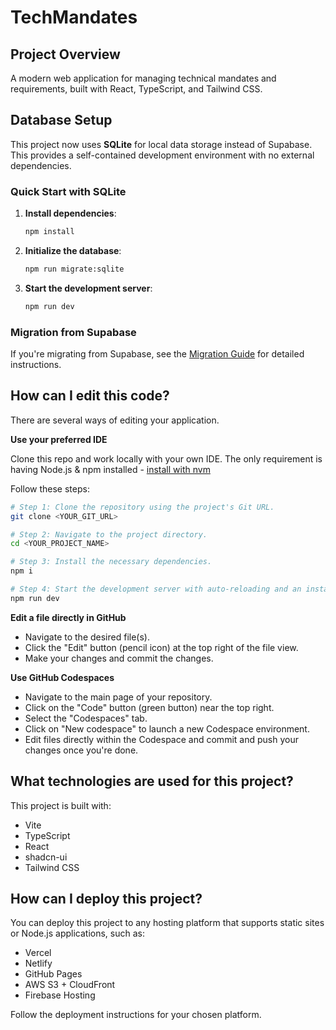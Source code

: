 # TechMandates

## Project Overview

A modern web application for managing technical mandates and requirements, built with React, TypeScript, and Tailwind CSS.

## Database Setup

This project now uses **SQLite** for local data storage instead of Supabase. This provides a self-contained development environment with no external dependencies.

### Quick Start with SQLite

1. **Install dependencies**:
   ```bash
   npm install
   ```

2. **Initialize the database**:
   ```bash
   npm run migrate:sqlite
   ```

3. **Start the development server**:
   ```bash
   npm run dev
   ```

### Migration from Supabase

If you're migrating from Supabase, see the [Migration Guide](MIGRATION_GUIDE.md) for detailed instructions.

## How can I edit this code?

There are several ways of editing your application.

**Use your preferred IDE**

Clone this repo and work locally with your own IDE. The only requirement is having Node.js & npm installed - [install with nvm](https://github.com/nvm-sh/nvm#installing-and-updating)

Follow these steps:

```sh
# Step 1: Clone the repository using the project's Git URL.
git clone <YOUR_GIT_URL>

# Step 2: Navigate to the project directory.
cd <YOUR_PROJECT_NAME>

# Step 3: Install the necessary dependencies.
npm i

# Step 4: Start the development server with auto-reloading and an instant preview.
npm run dev
```

**Edit a file directly in GitHub**

- Navigate to the desired file(s).
- Click the "Edit" button (pencil icon) at the top right of the file view.
- Make your changes and commit the changes.

**Use GitHub Codespaces**

- Navigate to the main page of your repository.
- Click on the "Code" button (green button) near the top right.
- Select the "Codespaces" tab.
- Click on "New codespace" to launch a new Codespace environment.
- Edit files directly within the Codespace and commit and push your changes once you're done.

## What technologies are used for this project?

This project is built with:

- Vite
- TypeScript
- React
- shadcn-ui
- Tailwind CSS

## How can I deploy this project?

You can deploy this project to any hosting platform that supports static sites or Node.js applications, such as:

- Vercel
- Netlify
- GitHub Pages
- AWS S3 + CloudFront
- Firebase Hosting

Follow the deployment instructions for your chosen platform.
